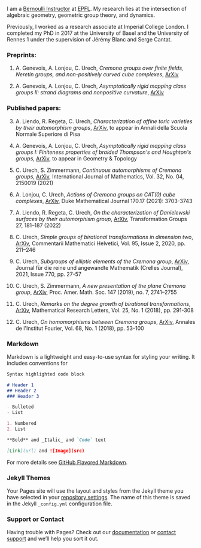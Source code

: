 I am a [Bernoulli Instructor](https://www.epfl.ch/schools/sb/research/math/bernoulli-instructors/) at [EPFL](https://www.epfl.ch). My research lies at the intersection of algebraic geometry, geometric group theory, and dynamics. 

Previously, I worked as a research associate at Imperial College London. I completed my PhD in 2017 at the University of Basel and the University of Rennes 1 under the supervision of Jérémy Blanc and Serge Cantat. 


### Preprints:
1. A. Genevois, A. Lonjou, C. Urech, _Cremona groups over finite fields, Neretin groups, and non-positively curved cube complexes_, [ArXiv](https://arxiv.org/abs/2110.14605)

2. A. Genevois, A. Lonjou, C. Urech, _Asymptotically rigid mapping class groups II: strand diagrams and nonpositive curvature_, [ArXiv](https://arxiv.org/abs/2110.06721)



### Published papers:
3. A. Liendo, R. Regeta, C. Urech, _Characterization of affine toric varieties by their automorphism groups_, [ArXiv](https://arxiv.org/abs/1805.03991), to appear in Annali della Scuola Normale Superiore di Pisa

4. A. Genevois, A. Lonjou, C. Urech, _Asymptotically rigid mapping class groups I: Finiteness properties of braided Thompson's and Houghton's groups_, [ArXiv](https://arxiv.org/abs/2010.07225), to appear in Geometry & Topology

5. C. Urech, S. Zimmermann, _Continuous automorphisms of Cremona groups_, [ArXiv](https://arxiv.org/abs/1909.11050),  International Journal of Mathematics, Vol. 32, No. 04, 2150019 (2021)

6. A. Lonjou, C. Urech, _Actions of Cremona groups on CAT(0) cube complexes_, [ArXiv](https://arxiv.org/abs/2001.00783,), Duke Mathematical Journal 170.17 (2021): 3703-3743

7. A. Liendo, R. Regeta, C. Urech, _On the characterization of Danielewski surfaces by their automorphism group_, [ArXiv](https://arxiv.org/abs/1905.00423), Transformation Groups 27, 181–187 (2022)

8. C. Urech, _Simple groups of birational transformations in dimension two_,  [ArXiv](https://arxiv.org/abs/1802.09258), Commentarii Mathematici Helvetici, Vol. 95, Issue 2, 2020, pp. 211–246

9. C. Urech, _Subgroups of elliptic elements of the Cremona group_, [ArXiv](https://arxiv.org/abs/1606.04822), Journal für die reine und angewandte Mathematik (Crelles Journal), 2021, Issue 770, pp. 27-57

10. C. Urech, S. Zimmermann, _A new presentation of the plane Cremona group_, [ArXiv](https://arxiv.org/abs/1802.02735), Proc. Amer. Math. Soc.  147  (2019),  no. 7, 2741–2755

11.  C. Urech,  _Remarks on the degree growth of birational transformations_, [ArXiv](https://arxiv.org/abs/1802.02735), Mathematical Research Letters, Vol. 25, No. 1 (2018), pp. 291-308

12. C. Urech, _On homomorphisms between Cremona groups_, [ArXiv](https://arxiv.org/abs/1603.03294), Annales de l'Institut Fourier, Vol. 68, No. 1 (2018), pp. 53-100


### Markdown

Markdown is a lightweight and easy-to-use syntax for styling your writing. It includes conventions for

```markdown
Syntax highlighted code block

# Header 1
## Header 2
### Header 3

- Bulleted
- List

1. Numbered
2. List

**Bold** and _Italic_ and `Code` text

[Link](url) and ![Image](src)
```

For more details see [GitHub Flavored Markdown](https://guides.github.com/features/mastering-markdown/).

### Jekyll Themes

Your Pages site will use the layout and styles from the Jekyll theme you have selected in your [repository settings](https://github.com/christianurech/christianurech.github.io/settings/pages). The name of this theme is saved in the Jekyll `_config.yml` configuration file.

### Support or Contact

Having trouble with Pages? Check out our [documentation](https://docs.github.com/categories/github-pages-basics/) or [contact support](https://support.github.com/contact) and we’ll help you sort it out.
